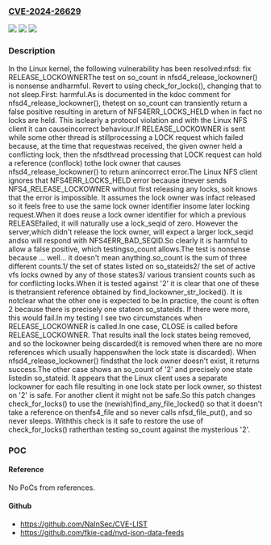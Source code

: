 ### [CVE-2024-26629](https://cve.mitre.org/cgi-bin/cvename.cgi?name=CVE-2024-26629)
![](https://img.shields.io/static/v1?label=Product&message=Linux&color=blue)
![](https://img.shields.io/static/v1?label=Version&message=ce3c4ad7f4ce%3C%20e4cf8941664c%20&color=brighgreen)
![](https://img.shields.io/static/v1?label=Vulnerability&message=n%2Fa&color=brighgreen)

### Description

In the Linux kernel, the following vulnerability has been resolved:nfsd: fix RELEASE_LOCKOWNERThe test on so_count in nfsd4_release_lockowner() is nonsense andharmful.  Revert to using check_for_locks(), changing that to not sleep.First: harmful.As is documented in the kdoc comment for nfsd4_release_lockowner(), thetest on so_count can transiently return a false positive resulting in areturn of NFS4ERR_LOCKS_HELD when in fact no locks are held.  This isclearly a protocol violation and with the Linux NFS client it can causeincorrect behaviour.If RELEASE_LOCKOWNER is sent while some other thread is stillprocessing a LOCK request which failed because, at the time that requestwas received, the given owner held a conflicting lock, then the nfsdthread processing that LOCK request can hold a reference (conflock) tothe lock owner that causes nfsd4_release_lockowner() to return anincorrect error.The Linux NFS client ignores that NFS4ERR_LOCKS_HELD error because itnever sends NFS4_RELEASE_LOCKOWNER without first releasing any locks, soit knows that the error is impossible.  It assumes the lock owner was infact released so it feels free to use the same lock owner identifier insome later locking request.When it does reuse a lock owner identifier for which a previous RELEASEfailed, it will naturally use a lock_seqid of zero.  However the server,which didn't release the lock owner, will expect a larger lock_seqid andso will respond with NFS4ERR_BAD_SEQID.So clearly it is harmful to allow a false positive, which testingso_count allows.The test is nonsense because ... well... it doesn't mean anything.so_count is the sum of three different counts.1/ the set of states listed on so_stateids2/ the set of active vfs locks owned by any of those states3/ various transient counts such as for conflicting locks.When it is tested against '2' it is clear that one of these is thetransient reference obtained by find_lockowner_str_locked().  It is notclear what the other one is expected to be.In practice, the count is often 2 because there is precisely one stateon so_stateids.  If there were more, this would fail.In my testing I see two circumstances when RELEASE_LOCKOWNER is called.In one case, CLOSE is called before RELEASE_LOCKOWNER.  That results inall the lock states being removed, and so the lockowner being discarded(it is removed when there are no more references which usually happenswhen the lock state is discarded).  When nfsd4_release_lockowner() findsthat the lock owner doesn't exist, it returns success.The other case shows an so_count of '2' and precisely one state listedin so_stateid.  It appears that the Linux client uses a separate lockowner for each file resulting in one lock state per lock owner, so thistest on '2' is safe.  For another client it might not be safe.So this patch changes check_for_locks() to use the (newish)find_any_file_locked() so that it doesn't take a reference on thenfs4_file and so never calls nfsd_file_put(), and so never sleeps.  Withthis check is it safe to restore the use of check_for_locks() ratherthan testing so_count against the mysterious '2'.

### POC

#### Reference
No PoCs from references.

#### Github
- https://github.com/NaInSec/CVE-LIST
- https://github.com/fkie-cad/nvd-json-data-feeds

